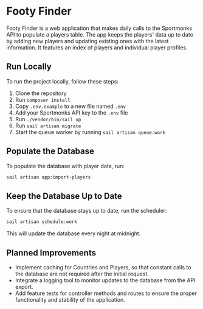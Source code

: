 # Footy Finder

Footy Finder is a web application that makes daily calls to the Sportmonks API to populate a players table. The app keeps the players' data up to date by adding new players and updating existing ones with the latest information. It features an index of players and individual player profiles.

## Run Locally

To run the project locally, follow these steps:

1. Clone the repository
2. Run `composer install`
3. Copy `.env.example` to a new file named `.env`
4. Add your Sportmonks API key to the `.env` file
5. Run `./vendor/bin/sail up`
6. Run `sail artisan migrate`
7. Start the queue worker by running `sail artisan queue:work`

## Populate the Database

To populate the database with player data, run:

```bash
sail artisan app:import-players
```

## Keep the Database Up to Date
To ensure that the database stays up to date, run the scheduler:

```bash
sail artisan schedule:work
```

This will update the database every night at midnight.

## Planned Improvements
- Implement caching for Countries and Players, so that constant calls to the database are not required after the initial request.
- Integrate a logging tool to monitor updates to the database from the API export.
- Add feature tests for controller methods and routes to ensure the proper functionality and stability of the application.
